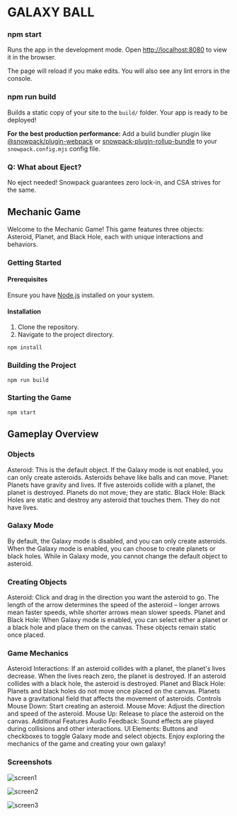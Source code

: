 # GALAXY BALL

### npm start

Runs the app in the development mode.
Open [http://localhost:8080](http://localhost:8080) to view it in the browser.

The page will reload if you make edits.
You will also see any lint errors in the console.

### npm run build

Builds a static copy of your site to the `build/` folder.
Your app is ready to be deployed!

**For the best production performance:** Add a build bundler plugin like [@snowpack/plugin-webpack](https://github.com/snowpackjs/snowpack/tree/main/plugins/plugin-webpack) or [snowpack-plugin-rollup-bundle](https://github.com/ParamagicDev/snowpack-plugin-rollup-bundle) to your `snowpack.config.mjs` config file.

### Q: What about Eject?

No eject needed! Snowpack guarantees zero lock-in, and CSA strives for the same.

## Mechanic Game

Welcome to the Mechanic Game! This game features three objects: Asteroid, Planet, and Black Hole, each with unique interactions and behaviors.

### Getting Started

#### Prerequisites

Ensure you have [Node.js](https://nodejs.org/) installed on your system.

#### Installation

1. Clone the repository.
2. Navigate to the project directory.

```
npm install
```

### Building the Project
```
npm run build
```
### Starting the Game
```
npm start
```

## Gameplay Overview

### Objects
Asteroid: This is the default object. If the Galaxy mode is not enabled, you can only create asteroids. Asteroids behave like balls and can move.
Planet: Planets have gravity and lives. If five asteroids collide with a planet, the planet is destroyed. Planets do not move; they are static.
Black Hole: Black Holes are static and destroy any asteroid that touches them. They do not have lives.

### Galaxy Mode
By default, the Galaxy mode is disabled, and you can only create asteroids.
When the Galaxy mode is enabled, you can choose to create planets or black holes.
While in Galaxy mode, you cannot change the default object to asteroid.

### Creating Objects
Asteroid: Click and drag in the direction you want the asteroid to go. The length of the arrow determines the speed of the asteroid – longer arrows mean faster speeds, while shorter arrows mean slower speeds.
Planet and Black Hole: When Galaxy mode is enabled, you can select either a planet or a black hole and place them on the canvas. These objects remain static once placed.

### Game Mechanics
Asteroid Interactions:
If an asteroid collides with a planet, the planet's lives decrease. When the lives reach zero, the planet is destroyed.
If an asteroid collides with a black hole, the asteroid is destroyed.
Planet and Black Hole:
Planets and black holes do not move once placed on the canvas.
Planets have a gravitational field that affects the movement of asteroids.
Controls
Mouse Down: Start creating an asteroid.
Mouse Move: Adjust the direction and speed of the asteroid.
Mouse Up: Release to place the asteroid on the canvas.
Additional Features
Audio Feedback: Sound effects are played during collisions and other interactions.
UI Elements: Buttons and checkboxes to toggle Galaxy mode and select objects.
Enjoy exploring the mechanics of the game and creating your own galaxy!

### Screenshots
![screen1](https://github.com/TikoMarkosyan/galaxy-ball/blob/main/src/assets/images/screenshots/Screenshot1.png?raw=true)

![screen2](https://github.com/TikoMarkosyan/galaxy-ball/blob/main/src/assets/images/screenshots/Screenshot2.png?raw=true)

![screen3](https://github.com/TikoMarkosyan/galaxy-ball/blob/main/src/assets/images/screenshots/Screenshot3.png?raw=true)
